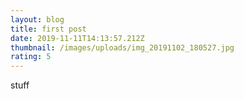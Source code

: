 ```yaml
---
layout: blog
title: first post
date: 2019-11-11T14:13:57.212Z
thumbnail: /images/uploads/img_20191102_180527.jpg
rating: 5
---
```

stuff
